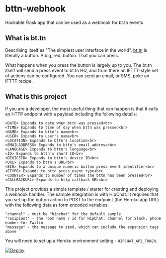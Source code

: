 # bttn-webhook

Hackable Flask app that can be used as a webhook for bt.tn events

## What is bt.tn

Describing itself as "The simplest user interface in the world", [bt.tn](https://bt.tn/) is literally a button. A big, red, button. That you can press.

What happens when you press the button is largely up to you. The bt.tn itself
will send a press event to bt.tn HQ, and from there an IFTTT-style set of actions can be configured. You can send an email, or SMS, poke an IFTTT recipe.

## What is this project

If you are a developer, the most useful thing that can happen is that it calls an HTTP endpoint with a payload including the following details:

```
<DATE> Expands to date when bttn was pressed<br>
<TIME> Expands to time of day when bttn was pressed<br>
<NAME> Expands to bttn's name<br>
<USER> Expands to user's name<br>
<LOCATION> Expands to bttn's location<br>
<EMAILADDRESS> Expands to bttn's email address<br>
<LANGUAGE> Expands to bttn's language<br>
<ID> Expands to bttn's short ID<br>
<DEVICEID> Expands to bttn's device ID<br>
<URL> Expands to bttn's URL<br>
<EID> Expands to a unique numeric button press event identifier<br>
<ETYPE> Expands to bttn press event type<br>
<COUNTER> Expands to number of times the bttn has been pressed<br>
<CALLBACKURL> Expands to http callback URL<br>
```

This project provides a simple template / starter for creating and deploying
a webhook handler. The sample integration is with HipChat. It requires that
you set up the button action to POST to the endpoint (the Heroku app URL) with
the following data as form encoded variables:

```
"channel" - must be "hipchat" for the default sample
"recipient" - the room name / id for HipChat, channel for Slack, phone number for Twilio
"message" - the message to send, which can include the expansion tags above
```

You will need to set up a Heroku environment setting - `HIPCHAT_API_TOKEN`.

[![Deploy](https://www.herokucdn.com/deploy/button.svg)](https://heroku.com/deploy)
